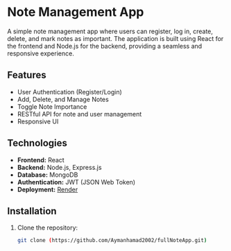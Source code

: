 # Note Management App

A simple note management app where users can register, log in, create, delete, and mark notes as important. The application is built using React for the frontend and Node.js for the backend, providing a seamless and responsive experience.

## Features

- User Authentication (Register/Login)
- Add, Delete, and Manage Notes
- Toggle Note Importance
- RESTful API for note and user management
- Responsive UI

## Technologies

- **Frontend:** React
- **Backend:** Node.js, Express.js
- **Database:** MongoDB
- **Authentication:** JWT (JSON Web Token)
- **Deployment:** [Render](https://backendsimple.onrender.com/)

## Installation

1. Clone the repository:
   ```bash
   git clone (https://github.com/Aymanhamad2002/fullNoteApp.git)
